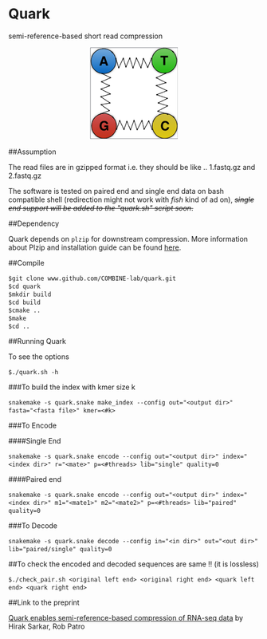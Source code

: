 Quark
=====

semi-reference-based short read compression

<p align="center">
<img src="qimage.001.png">
</p>


##Assumption

The read files are in gzipped format i.e. they should be like .. 1.fastq.gz and 2.fastq.gz

The software is tested on paired end and single end data on bash compatible shell (redirection might not work with *fish* kind of ad on), ~~*single end support will be added to the "quark.sh" script soon*.~~

##Dependency

Quark depends on `plzip` for downstream compression. More information about Plzip and installation guide can be found [here](http://www.nongnu.org/lzip/plzip.html). 



##Compile

```{r, engine='bash', encode and decode}
$git clone www.github.com/COMBINE-lab/quark.git
$cd quark
$mkdir build
$cd build
$cmake ..
$make
$cd ..
```

##Running Quark

To see the options

```{r, engine='bash', encode and decode}
$./quark.sh -h

```

###To build the index with kmer size k

```{r, engine='bash', encode and decode}
snakemake -s quark.snake make_index --config out="<output dir>" fasta="<fasta file>" kmer=<#k>

```


###To Encode

####Single End

```{r, engine='bash', encode and decode}
snakemake -s quark.snake encode --config out="<output dir>" index="<index dir>" r="<mate>" p=<#threads> lib="single" quality=0

```


####Paired end

```{r, engine='bash', encode and decode}
snakemake -s quark.snake encode --config out="<output dir>" index="<index dir>" m1="<mate1>" m2="<mate2>" p=<#threads> lib="paired" quality=0
```

###To Decode

```{r, engine='bash', encode and decode}
snakemake -s quark.snake decode --config in="<in dir>" out="<out dir>" lib="paired/single" quality=0
``` 



##To check the encoded and decoded sequences are same !! (it is lossless) 


```{r, engine='bash', encode and decode}
$./check_pair.sh <original left end> <original right end> <quark left end> <quark right end>

```
##Link to the preprint

[Quark enables semi-reference-based compression of RNA-seq data](http://dx.doi.org/10.1101/085878) by Hirak Sarkar, Rob Patro

